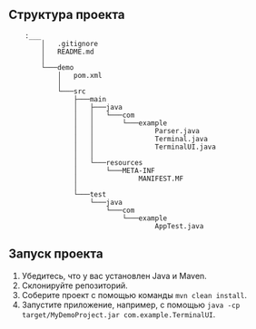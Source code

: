 ## Структура проекта
```
    :___
        │   .gitignore
        │   README.md
        │
        └───demo
            │   pom.xml
            │
            └───src
                ├───main
                │   ├───java
                │   │   └───com
                │   │       └───example
                │   │               Parser.java
                │   │               Terminal.java
                │   │               TerminalUI.java
                │   │
                │   └───resources
                │       └───META-INF
                │               MANIFEST.MF
                │
                └───test
                    └───java
                        └───com
                            └───example
                                    AppTest.java
```

## Запуск проекта

1. Убедитесь, что у вас установлен Java и Maven.
2. Склонируйте репозиторий.
3. Соберите проект с помощью команды `mvn clean install`.
4. Запустите приложение, например, с помощью `java -cp target/MyDemoProject.jar com.example.TerminalUI`.